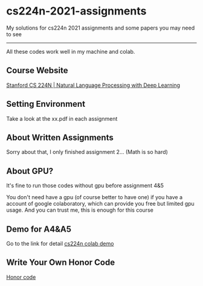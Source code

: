 # cs224n-2021-assignments

My solutions for cs224n 2021 assignments and some papers you may need to see

---

All these codes work well in my machine and colab.

## Course Website

[Stanford CS 224N | Natural Language Processing with Deep Learning](http://web.stanford.edu/class/cs224n/)

## Setting Environment

Take a look at the xx.pdf in each assignment

## About Written Assignments

Sorry about that, I only finished assignment 2... (Math is so hard)

## About GPU?

It's fine to run those codes without gpu before assignment 4&5

You don't need have a gpu (of course better to have one) if you have a account of google colaboratory, which can provide you free  but limited gpu usage. And you can trust me, this is enough for this course

## Demo for A4&A5

Go to the link for detail [cs224n colab demo](https://colab.research.google.com/drive/18fufqBOM2dWGTifmr8IsZDpD6yNztaDY?usp=sharing)

## Write Your Own Honor Code

[Honor code](https://ed.stanford.edu/academics/masters-handbook/honor-code)
